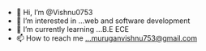 - 👋 Hi, I’m @Vishnu0753
- 👀 I’m interested in ...web and software development
- 🌱 I’m currently learning ...B.E ECE 
- 📫 How to reach me ...muruganvishnu753@gmail.com

<!---
Vishnu0753/Vishnu0753 is a ✨ special ✨ repository because its `README.md` (this file) appears on your GitHub profile.
You can click the Preview link to take a look at your changes.
--->
